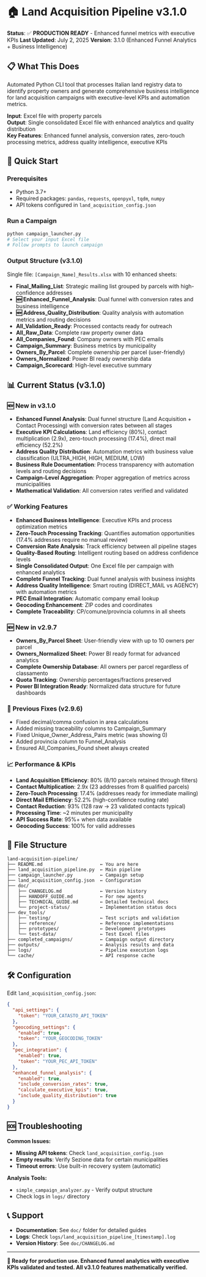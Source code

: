 # 🏠 Land Acquisition Pipeline v3.1.0

**Status**: ✅ **PRODUCTION READY** - Enhanced funnel metrics with executive KPIs
**Last Updated**: July 2, 2025
**Version**: 3.1.0 (Enhanced Funnel Analytics + Business Intelligence)

## 📋 **What This Does**

Automated Python CLI tool that processes Italian land registry data to identify property owners and generate comprehensive business intelligence for land acquisition campaigns with executive-level KPIs and automation metrics.

**Input**: Excel file with property parcels  
**Output**: Single consolidated Excel file with enhanced analytics and quality distribution  
**Key Features**: Enhanced funnel analysis, conversion rates, zero-touch processing metrics, address quality intelligence, executive KPIs

## 🚀 **Quick Start**

### Prerequisites
- Python 3.7+
- Required packages: `pandas`, `requests`, `openpyxl`, `tqdm`, `numpy`
- API tokens configured in `land_acquisition_config.json`

### Run a Campaign
```bash
python campaign_launcher.py
# Select your input Excel file
# Follow prompts to launch campaign
```

### Output Structure (v3.1.0)
Single file: `[Campaign_Name]_Results.xlsx` with 10 enhanced sheets:
- **Final_Mailing_List**: Strategic mailing list grouped by parcels with high-confidence addresses
- **🆕 Enhanced_Funnel_Analysis**: Dual funnel with conversion rates and business intelligence
- **🆕 Address_Quality_Distribution**: Quality analysis with automation metrics and routing decisions
- **All_Validation_Ready**: Processed contacts ready for outreach
- **All_Raw_Data**: Complete raw property owner data
- **All_Companies_Found**: Company owners with PEC emails
- **Campaign_Summary**: Business metrics by municipality
- **Owners_By_Parcel**: Complete ownership per parcel (user-friendly)
- **Owners_Normalized**: Power BI ready ownership data
- **Campaign_Scorecard**: High-level executive summary

## 📊 **Current Status (v3.1.0)**

### 🆕 **New in v3.1.0**
- **Enhanced Funnel Analysis**: Dual funnel structure (Land Acquisition + Contact Processing) with conversion rates between all stages
- **Executive KPI Calculations**: Land efficiency (80%), contact multiplication (2.9x), zero-touch processing (17.4%), direct mail efficiency (52.2%)
- **Address Quality Distribution**: Automation metrics with business value classification (ULTRA_HIGH, HIGH, MEDIUM, LOW)
- **Business Rule Documentation**: Process transparency with automation levels and routing decisions
- **Campaign-Level Aggregation**: Proper aggregation of metrics across municipalities
- **Mathematical Validation**: All conversion rates verified and validated

### ✅ **Working Features**
- **Enhanced Business Intelligence**: Executive KPIs and process optimization metrics
- **Zero-Touch Processing Tracking**: Quantifies automation opportunities (17.4% addresses require no manual review)
- **Conversion Rate Analysis**: Track efficiency between all pipeline stages
- **Quality-Based Routing**: Intelligent routing based on address confidence levels
- **Single Consolidated Output**: One Excel file per campaign with enhanced analytics
- **Complete Funnel Tracking**: Dual funnel analysis with business insights
- **Address Quality Intelligence**: Smart routing (DIRECT_MAIL vs AGENCY) with automation metrics
- **PEC Email Integration**: Automatic company email lookup
- **Geocoding Enhancement**: ZIP codes and coordinates
- **Complete Traceability**: CP/comune/provincia columns in all sheets

### 🆕 **New in v2.9.7**
- **Owners_By_Parcel Sheet**: User-friendly view with up to 10 owners per parcel
- **Owners_Normalized Sheet**: Power BI ready format for advanced analytics
- **Complete Ownership Database**: All owners per parcel regardless of classamento
- **Quota Tracking**: Ownership percentages/fractions preserved
- **Power BI Integration Ready**: Normalized data structure for future dashboards

### 🔧 **Previous Fixes (v2.9.6)**
- Fixed decimal/comma confusion in area calculations
- Added missing traceability columns to Campaign_Summary
- Fixed Unique_Owner_Address_Pairs metric (was showing 0)
- Added provincia column to Funnel_Analysis
- Ensured All_Companies_Found sheet always created

### 📈 **Performance & KPIs**
- **Land Acquisition Efficiency**: 80% (8/10 parcels retained through filters)
- **Contact Multiplication**: 2.9x (23 addresses from 8 qualified parcels)
- **Zero-Touch Processing**: 17.4% (addresses ready for immediate mailing)
- **Direct Mail Efficiency**: 52.2% (high-confidence routing rate)
- **Contact Reduction**: 93% (128 raw → 23 validated contacts typical)
- **Processing Time**: ~2 minutes per municipality
- **API Success Rate**: 95%+ when data available
- **Geocoding Success**: 100% for valid addresses

## 📁 **File Structure**

```
land-acquisition-pipeline/
├── README.md                     ← You are here
├── land_acquisition_pipeline.py  ← Main pipeline
├── campaign_launcher.py          ← Campaign setup
├── land_acquisition_config.json  ← Configuration
├── doc/
│   ├── CHANGELOG.md              ← Version history
│   ├── HANDOFF_GUIDE.md          ← For new agents
│   ├── TECHNICAL_GUIDE.md        ← Detailed technical docs
│   └── project-status/           ← Implementation status docs
├── dev_tools/
│   ├── testing/                  ← Test scripts and validation
│   ├── reference/                ← Reference implementations
│   ├── prototypes/               ← Development prototypes
│   └── test-data/                ← Test Excel files
├── completed_campaigns/          ← Campaign output directory
├── outputs/                      ← Analysis results and data
├── logs/                         ← Pipeline execution logs
└── cache/                        ← API response cache
```

## 🛠️ **Configuration**

Edit `land_acquisition_config.json`:
```json
{
  "api_settings": {
    "token": "YOUR_CATASTO_API_TOKEN"
  },
  "geocoding_settings": {
    "enabled": true,
    "token": "YOUR_GEOCODING_TOKEN"
  },
  "pec_integration": {
    "enabled": true,
    "token": "YOUR_PEC_API_TOKEN"
  },
  "enhanced_funnel_analysis": {
    "enabled": true,
    "include_conversion_rates": true,
    "calculate_executive_kpis": true,
    "include_quality_distribution": true
  }
}
```

## 🆘 **Troubleshooting**

**Common Issues:**
- **Missing API tokens**: Check `land_acquisition_config.json`
- **Empty results**: Verify Sezione data for certain municipalities
- **Timeout errors**: Use built-in recovery system (automatic)

**Analysis Tools:**
- `simple_campaign_analyzer.py` - Verify output structure
- Check logs in `logs/` directory

## 📞 **Support**

- **Documentation**: See `doc/` folder for detailed guides
- **Logs**: Check `logs/land_acquisition_pipeline_[timestamp].log`
- **Version History**: See `doc/CHANGELOG.md`

---
**🎯 Ready for production use. Enhanced funnel analytics with executive KPIs validated and tested. All v3.1.0 features mathematically verified.**